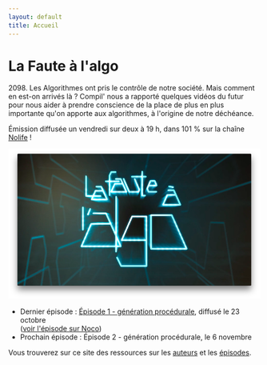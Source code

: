 ```yaml
---
layout: default
title: Accueil
---
```


# La Faute à l'algo

<div class="message">
2098. Les Algorithmes ont pris le contrôle de notre société. Mais comment en est-on arrivés là ? Compil' nous a rapporté quelques vidéos du futur pour nous aider à prendre conscience de la place de plus en plus importante qu'on apporte aux algorithmes, à l'origine de notre déchéance.
</div>

Émission diffusée un vendredi sur deux à 19 h, dans 101 % sur la chaîne [Nolife](http://www.nolife-tv.com) !

![La Faute à l'algo](/static/fautealgo.png "La Faute à l'algo")

- Dernier épisode : [Épisode 1 - génération procédurale](/ep1/), diffusé le 23 octobre  
([voir l'épisode sur Noco](http://noco.tv/emission/23437/nolife/la-faute-a-l-algo/01-chaines-de-markov-et-generation-procedurale))
- Prochain épisode : Épisode 2 - génération procédurale, le 6 novembre

Vous trouverez sur ce site des ressources sur les [auteurs](/about/) et les [épisodes](/eps/).
